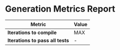 # Generation Metrics Report

| Metric                          | Value     |
|---------------------------------|-----------|
| **Iterations to  compile**      | MAX       |
| **Iterations to pass all tests**| -         |

